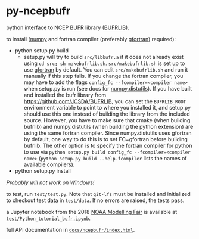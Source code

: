 # py-ncepbufr
python interface to NCEP [BUFR](https://en.wikipedia.org/wiki/BUFR) library
([BUFRLIB](https://www.emc.ncep.noaa.gov/index.php?branch=BUFRLIB)).

to install ([numpy](http://numpy.org) and fortran compiler (preferably 
[gfortran](https://gcc.gnu.org/wiki/GFortran)) required):

* python setup.py build
   - setup.py will try to build `src/libbufr.a` if it does not
already exist using `cd src; sh makebufrlib.sh`. `src/makebufrlib.sh`
is set up to use [gfortran](https://gcc.gnu.org/wiki/GFortran) by default.  You can
edit `src/makebufrlib.sh` and run it manually if this step fails.
If you change the fortran compiler, you may have to add the 
flags `config_fc --fcompiler=<compiler name>` when setup.py is run
(see docs for [numpy.distutils](https://docs.scipy.org/doc/numpy/f2py/distutils.html)).
If you have built and installed the bufr library from https://github.com/JCSDA/BUFRLIB, 
you can set the `BUFRLIB_ROOT` environment variable to point to where you installed it, and
setup.py should use this one instead of building the library from the included source.
However, you have to make sure that cmake (when building bufrlib) and numpy.distutils (when building 
the python extension) are using the same fortran compiler.  Since numpy.distutils uses gfortran by
default, one way to do this is to set FC=gfortran before building bufrlib. The other option is to
specify the fortran compiler for python to use via `python setup.py build config_fc --fcompiler=<compiler name>`
(`python setup.py build --help-fcompiler` lists the names of available compilers).
* python setup.py install

*Probably will not work on Windows!*

to test, run `test/test.py`. Note that `git-lfs` must be installed and initialized
to checkout test data in `test/data`. If no errors are raised, the tests pass.

a Jupyter notebook from the 2018 [NOAA Modelling Fair](http:polar.ncep.noaa.gov/ngmmf_python) is available at [`test/Python_tutorial_bufr.ipynb`](https://nbviewer.jupyter.org/github/JCSDA/py-ncepbufr/blob/master/test/Python_tutorial_bufr.ipynb).

full API documentation in [`docs/ncepbufr/index.html`](http://htmlpreview.github.io/?https://github.com/JCSDA/py-ncepbufr/blob/master/docs/ncepbufr/index.html).
